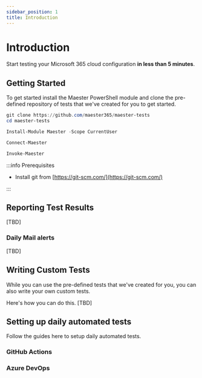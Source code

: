```yaml
---
sidebar_position: 1
title: Introduction
---
```


# Introduction

Start testing your Microsoft 365 cloud configuration **in less than 5 minutes**.

## Getting Started

To get started install the Maester PowerShell module and clone the pre-defined repository of tests that we've created for you to get started.

```powershell
git clone https://github.com/maester365/maester-tests
cd maester-tests

Install-Module Maester -Scope CurrentUser

Connect-Maester

Invoke-Maester
```

:::info Prerequisites

* Install git from [https://git-scm.com/](https://git-scm.com/)

:::

## Reporting Test Results

[TBD]

### Daily Mail alerts

[TBD]

## Writing Custom Tests

While you can use the pre-defined tests that we've created for you, you can also write your own custom tests.

Here's how you can do this.
[TBD]

## Setting up daily automated tests

Follow the guides here to setup daily automated tests.

### GitHub Actions

### Azure DevOps



